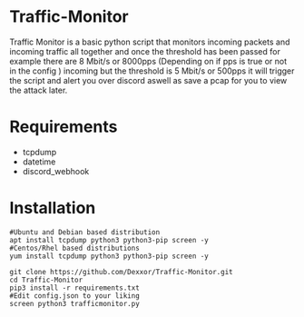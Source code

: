   # Traffic-Monitor

  Traffic Monitor is a basic python script that monitors incoming packets and incoming traffic all together and once the threshold has been passed for example there are 8 Mbit/s or 8000pps (Depending on if pps is true or not in the config )    incoming but the threshold is 5 Mbit/s or 500pps it will trigger the script and alert you over discord aswell as save a pcap for you to view the attack later.

  # Requirements
  * tcpdump
  * datetime
  * discord_webhook

  # Installation

    #Ubuntu and Debian based distribution
    apt install tcpdump python3 python3-pip screen -y
    #Centos/Rhel based distributions
    yum install tcpdump python3 python3-pip screen -y
  
    git clone https://github.com/Dexxor/Traffic-Monitor.git
    cd Traffic-Monitor
    pip3 install -r requirements.txt
    #Edit config.json to your liking
    screen python3 trafficmonitor.py
